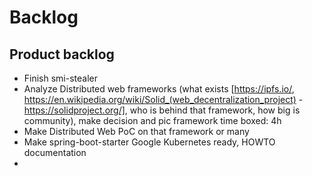# Backlog

## Product backlog

- Finish smi-stealer
- Analyze Distributed web frameworks (what exists [https://ipfs.io/, https://en.wikipedia.org/wiki/Solid_(web_decentralization_project) - https://solidproject.org/], who is behind that framework, how big is community), make decision and pic framework time boxed: 4h
- Make Distributed Web PoC on that framework or many
- Make spring-boot-starter Google Kubernetes ready, HOWTO documentation
- 
